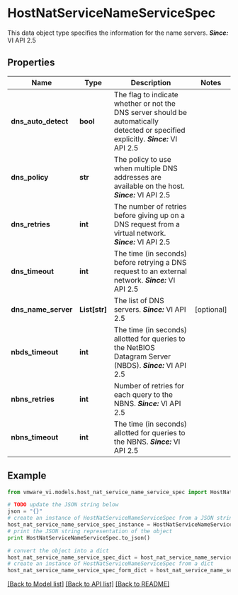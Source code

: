 # HostNatServiceNameServiceSpec

This data object type specifies the information for the name servers.  ***Since:*** VI API 2.5 

## Properties
Name | Type | Description | Notes
------------ | ------------- | ------------- | -------------
**dns_auto_detect** | **bool** | The flag to indicate whether or not the DNS server should be automatically detected or specified explicitly.  ***Since:*** VI API 2.5  | 
**dns_policy** | **str** | The policy to use when multiple DNS addresses are available on the host.  ***Since:*** VI API 2.5  | 
**dns_retries** | **int** | The number of retries before giving up on a DNS request from a virtual network.  ***Since:*** VI API 2.5  | 
**dns_timeout** | **int** | The time (in seconds) before retrying a DNS request to an external network.  ***Since:*** VI API 2.5  | 
**dns_name_server** | **List[str]** | The list of DNS servers.  ***Since:*** VI API 2.5  | [optional] 
**nbds_timeout** | **int** | The time (in seconds) allotted for queries to the NetBIOS Datagram Server (NBDS).  ***Since:*** VI API 2.5  | 
**nbns_retries** | **int** | Number of retries for each query to the NBNS.  ***Since:*** VI API 2.5  | 
**nbns_timeout** | **int** | The time (in seconds) allotted for queries to the NBNS.  ***Since:*** VI API 2.5  | 

## Example

```python
from vmware_vi.models.host_nat_service_name_service_spec import HostNatServiceNameServiceSpec

# TODO update the JSON string below
json = "{}"
# create an instance of HostNatServiceNameServiceSpec from a JSON string
host_nat_service_name_service_spec_instance = HostNatServiceNameServiceSpec.from_json(json)
# print the JSON string representation of the object
print HostNatServiceNameServiceSpec.to_json()

# convert the object into a dict
host_nat_service_name_service_spec_dict = host_nat_service_name_service_spec_instance.to_dict()
# create an instance of HostNatServiceNameServiceSpec from a dict
host_nat_service_name_service_spec_form_dict = host_nat_service_name_service_spec.from_dict(host_nat_service_name_service_spec_dict)
```
[[Back to Model list]](../README.md#documentation-for-models) [[Back to API list]](../README.md#documentation-for-api-endpoints) [[Back to README]](../README.md)



